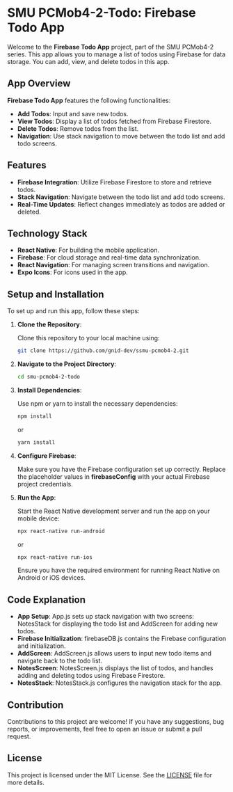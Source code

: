 # SMU PCMob4-2-Todo: Firebase Todo App

Welcome to the **Firebase Todo App** project, part of the SMU PCMob4-2 series. This app allows you to manage a list of todos using Firebase for data storage. You can add, view, and delete todos in this app.

## App Overview

**Firebase Todo App** features the following functionalities:

- **Add Todos**: Input and save new todos.
- **View Todos**: Display a list of todos fetched from Firebase Firestore.
- **Delete Todos**: Remove todos from the list.
- **Navigation**: Use stack navigation to move between the todo list and add todo screens.

## Features

- **Firebase Integration**: Utilize Firebase Firestore to store and retrieve todos.
- **Stack Navigation**: Navigate between the todo list and add todo screens.
- **Real-Time Updates**: Reflect changes immediately as todos are added or deleted.

## Technology Stack

- **React Native**: For building the mobile application.
- **Firebase**: For cloud storage and real-time data synchronization.
- **React Navigation**: For managing screen transitions and navigation.
- **Expo Icons**: For icons used in the app.

## Setup and Installation

To set up and run this app, follow these steps:

1. **Clone the Repository**:

   Clone this repository to your local machine using:

   ```bash
   git clone https://github.com/gnid-dev/ssmu-pcmob4-2.git
   ```

2. **Navigate to the Project Directory**:

   ```bash
   cd smu-pcmob4-2-todo
   ```

3. **Install Dependencies**:

   Use npm or yarn to install the necessary dependencies:
   ```bash
   npm install
   ```

   or
   ```bash
   yarn install
   ```

4. **Configure Firebase**:

   Make sure you have the Firebase configuration set up correctly. Replace the placeholder values in **firebaseConfig** with your actual Firebase project credentials.

5. **Run the App**:

   Start the React Native development server and run the app on your mobile device:

   ```bash
   npx react-native run-android
   ```

   or

   ```bash
   npx react-native run-ios
   ```

   Ensure you have the required environment for running React Native on Android or iOS devices.

## Code Explanation

  - **App Setup**: App.js sets up stack navigation with two screens: NotesStack for displaying the todo list and AddScreen for adding new todos.
  - **Firebase Initialization**: firebaseDB.js contains the Firebase configuration and initialization.
  - **AddScreen**: AddScreen.js allows users to input new todo items and navigate back to the todo list.
  - **NotesScreen**: NotesScreen.js displays the list of todos, and handles adding and deleting todos using Firebase Firestore.
  - **NotesStack**: NotesStack.js configures the navigation stack for the app.

## Contribution

Contributions to this project are welcome! If you have any suggestions, bug reports, or improvements, feel free to open an issue or submit a pull request.

## License

This project is licensed under the MIT License. See the [LICENSE](LICENSE) file for more details.








   
